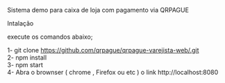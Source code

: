 Sistema demo para caixa de loja com pagamento via QRPAGUE



Intalação 

execute os comandos abaixo;

1- git clone https://github.com/qrpague/qrpague-varejista-web/.git <br>
2- npm install <br>
3- npm start <br>
4- Abra o brownser ( chrome , Firefox ou etc )  o link http://localhost:8080 <br>
 
